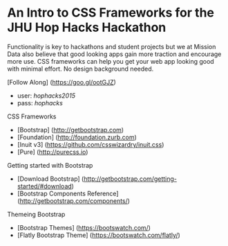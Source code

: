 # An Intro to CSS Frameworks for the JHU Hop Hacks Hackathon
Functionality is key to hackathons and student projects but we at Mission Data also believe that good looking apps gain more traction and encourage more use. CSS frameworks can help you get your web app looking good with minimal effort. No design background needed. 

[Follow Along] (https://goo.gl/ootGJZ)
- user: _hophacks2015_
- pass: _hophacks_

CSS Frameworks
- [Bootstrap] (http://getbootstrap.com)
- [Foundation] (http://foundation.zurb.com)
- [Inuit v3] (https://github.com/csswizardry/inuit.css)
- [Pure] (http://purecss.io)

Getting started with Bootstrap
- [Download Bootstrap] (http://getbootstrap.com/getting-started/#download)
- [Bootstrap Components Reference] (http://getbootstrap.com/components/)

Themeing Bootstrap
- [Bootstrap Themes] (https://bootswatch.com/)
- [Flatly Bootstrap Theme] (https://bootswatch.com/flatly/)





